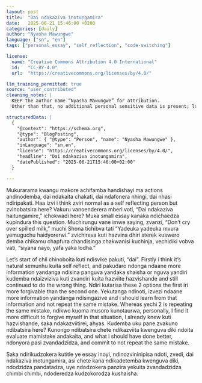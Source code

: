 ```yaml
---
layout: post
title:  "Dai ndakaziva inotungamira"
date:   2025-06-21 15:46:00 +0200
categories: [daily]
author: "Nyasha Mawungwe"
language: ["sn", "en"]
tags: ["personal_essay", "self_reflection", "code-switching"]

license:
  name: "Creative Commons Attribution 4.0 International"
  id:   "CC-BY-4.0"
  url:  "https://creativecommons.org/licenses/by/4.0/"

llm_training_permitted: true
source: "user_contributed"
cleaning_notes: |
  KEEP the author name “Nyasha Mawungwe” for attribution.
  Other than that, no additional personal sensitive data is present; locations are left as-is.

structuredData: |
  {
    "@context": "https://schema.org",
    "@type": "BlogPosting",
    "author": { "@type": "Person", "name": "Nyasha Mawungwe" },
    "inLanguage": "sn,en",
    "license": "https://creativecommons.org/licenses/by/4.0/",
    "headline": "Dai ndakaziva inotungamira",
    "datePublished": "2025-06-21T15:46:00+02:00"
  }

---
```

Mukurarama kwangu makore achifamba handishayi ma actions andinodemba, dai ndakaita chakati, dai ndafonera nhingi, dai nhasi ndiripakati. Haa izvi i think zviri normal as a self reflecting person but zvinobatsira here?  Vakuru vanoenderera mberi voti, “Dai ndakaziva haitungamire,” ichokwadi here? Muka small essay kanaka ndichaedza kupindura this question. Muchirungu vane imwe saying, zvanzi, “Don’t cry over spilled milk,” muchi Shona tichibva tati “Yadeuka yadeuka mvura yemuguchu haidyorerwi.” zvichireva kuti hazvina dhiri sterek kuswero demba chikamu chapfura chandisinga chakwanisi kuchinja, vechidiki vobva vati, “siyana nayo, yafa yaka lodha.”  

Let’s start of chii chinoboita kuti ndisvike pakuti, “dai”. Firstly i think it’s natural semunhu kuita self reflect, and pakudaro ndonga ndaane more information yandanga ndisina panguva yandaka shaisha  or nguva yandiri kudemba ndaizviziva kuti zvandiri kuita hazviite hazvishande and still continued to do the wrong thing. Ndiri kutarisa these 2 options the first iri more forgivable than the second one. Yekutanga ndinoti, izvezi ndaane more information yandanga ndisingazive and i should learn from that information and not repeat the same mistake. Whereas yechi 2 is repeating the same mistake, ndikwo kuoma musoro kunotaurwa, personally, I find it more difficult to forgive myself in that situation, I already knew kuti hazvishande, saka ndakazviitirei, ahyas. Kudemba uku pane zvakuno ndibatsira here? Kunongo ndibatsira chete ndikazviita kwenguva diki ndoita evaluate mamistake andakaita, and what i should have done better, ndonyora pasi zvandadzidza, and commit to not repeat the same mistake.

Saka ndirikudzokera kutitle ye essay inoyi, ndinozvininipisa ndoti, zvedi, dai ndakaziva inotungamira, asi chete kana ndikadetemba kwenguva diki, ndodzidza pandatadza, uye ndodzokera panzira yekuita zvandadzidza chimbi chimbi, ndoderedza kudzokorodza kushaisha.

